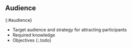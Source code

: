 ## Audience
{:#audience}

* Target audience and strategy for attracting participants
* Required knowledge
* Objectives
{:.todo}